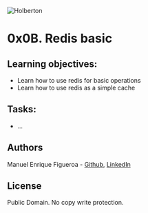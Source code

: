 ![Holberton](https://www.trinityventures.com/uploads/images/portfolio/_270xAUTO_crop_center-center/Holberton-3.png)
# 0x0B. Redis basic

## Learning objectives:
* Learn how to use redis for basic operations
* Learn how to use redis as a simple cache

## Tasks:

* ...

## Authors
Manuel Enrique Figueroa - [Github](https://github.com/FicusCarica308), [LinkedIn](https://www.linkedin.com/in/manuel-figueroa-292216215)

## License
Public Domain. No copy write protection.
